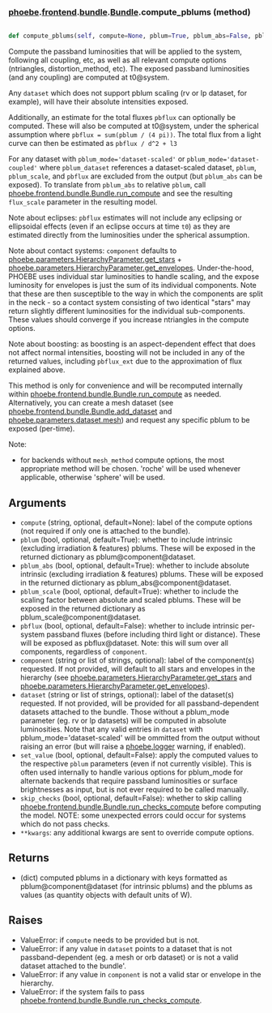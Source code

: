 ### [phoebe](phoebe.md).[frontend](phoebe.frontend.md).[bundle](phoebe.frontend.bundle.md).[Bundle](phoebe.frontend.bundle.Bundle.md).compute_pblums (method)


```py

def compute_pblums(self, compute=None, pblum=True, pblum_abs=False, pblum_scale=False, pbflux=False, set_value=False, **kwargs)

```



Compute the passband luminosities that will be applied to the system,
following all coupling, etc, as well as all relevant compute options
(ntriangles, distortion_method, etc).
The exposed passband luminosities (and any coupling) are computed at
t0@system.

Any `dataset` which does not support pblum scaling (rv or lp dataset,
for example), will have their absolute intensities exposed.

Additionally, an estimate for the total fluxes `pbflux`
can optionally be computed.  These will also be computed at t0@system,
under the spherical assumption where `pbflux = sum(pblum / (4 pi))`.
The total flux from a light curve can then be estimated as `pbflux / d^2 + l3`

For any dataset with `pblum_mode='dataset-scaled'` or `pblum_mode='dataset-coupled'`
where `pblum_dataset` references a dataset-scaled dataset, `pblum`,
`pblum_scale`, and `pbflux` are excluded from the output (but `pblum_abs`
can be exposed).  To translate from `pblum_abs` to relative `pblum`,
call [phoebe.frontend.bundle.Bundle.run_compute](phoebe.frontend.bundle.Bundle.run_compute.md) and see the resulting
`flux_scale` parameter in the resulting model.

Note about eclipses: `pbflux` estimates will not include
any eclipsing or ellipsoidal effects (even if an eclipse occurs at time
`t0`) as they are estimated directly from the luminosities under the
spherical assumption.

Note about contact systems: `component` defaults to
[phoebe.parameters.HierarchyParameter.get_stars](phoebe.parameters.HierarchyParameter.get_stars.md) +
[phoebe.parameters.HierarchyParameter.get_envelopes](phoebe.parameters.HierarchyParameter.get_envelopes.md).  Under-the-hood,
PHOEBE uses individual star luminosities to handle scaling, and the
expose luminosity for envelopes is just the sum of its individual components.
Note that these are then susceptible to the way in which the components are split in
the neck - so a contact system consisting of two identical "stars" may
return slightly different luminosities for the individual sub-components.
These values should converge if you increase ntriangles in the compute
options.

Note about boosting: as boosting is an aspect-dependent effect that
does not affect normal intensities, boosting will not be included
in any of the returned values, including `pbflux_ext` due to the
approximation of flux explained above.

This method is only for convenience and will be recomputed internally
within [phoebe.frontend.bundle.Bundle.run_compute](phoebe.frontend.bundle.Bundle.run_compute.md) as needed.
Alternatively, you can create a mesh dataset
(see [phoebe.frontend.bundle.Bundle.add_dataset](phoebe.frontend.bundle.Bundle.add_dataset.md)
and [phoebe.parameters.dataset.mesh](phoebe.parameters.dataset.mesh.md)) and request any specific pblum to
be exposed (per-time).

Note:
* for backends without `mesh_method` compute options, the most appropriate
    method will be chosen.  'roche' will be used whenever applicable,
    otherwise 'sphere' will be used.

Arguments
------------
* `compute` (string, optional, default=None): label of the compute
    options (not required if only one is attached to the bundle).
* `pblum` (bool, optional, default=True): whether to include
    intrinsic (excluding irradiation &amp; features) pblums.  These
    will be exposed in the returned dictionary as pblum@component@dataset.
* `pblum_abs` (bool, optional, default=True): whether to include
    absolute intrinsic (excluding irradiation &amp; features) pblums.  These
    will be exposed in the returned dictionary as pblum_abs@component@dataset.
* `pblum_scale` (bool, optional, default=True): whether to include
    the scaling factor between absolute and scaled pblums.  These
    will be exposed in the returned dictionary as pblum_scale@component@dataset.
* `pbflux` (bool, optional, default=False): whether to include
    intrinsic per-system passband fluxes (before including third light
    or distance).  These will be exposed as pbflux@dataset.
    Note: this will sum over all components, regardless of `component`.
* `component` (string or list of strings, optional): label of the
    component(s) requested. If not provided, will default to all stars
    and envelopes in the hierarchy (see
    [phoebe.parameters.HierarchyParameter.get_stars](phoebe.parameters.HierarchyParameter.get_stars.md) and
    [phoebe.parameters.HierarchyParameter.get_envelopes](phoebe.parameters.HierarchyParameter.get_envelopes.md)).
* `dataset` (string or list of strings, optional): label of the
    dataset(s) requested.  If not provided, will be provided for all
    passband-dependent datasets attached to the bundle.  Those without
    a pblum_mode parameter (eg. rv or lp datasets) will be computed
    in absolute luminosities.  Note that any valid entries in `dataset`
    with pblum_mode='dataset-scaled' will be ommitted from the output
    without raising an error (but will raise a [phoebe.logger](phoebe.logger.md) warning,
    if enabled).
* `set_value` (bool, optional, default=False): apply the computed
    values to the respective `pblum` parameters (even if not
    currently visible).  This is often used internally to handle
    various options for pblum_mode for alternate backends that require
    passband luminosities or surface brightnesses as input, but is not
    ever required to be called manually.
* `skip_checks` (bool, optional, default=False): whether to skip calling
    [phoebe.frontend.bundle.Bundle.run_checks_compute](phoebe.frontend.bundle.Bundle.run_checks_compute.md) before computing the model.
    NOTE: some unexpected errors could occur for systems which do not
    pass checks.
* `**kwargs`: any additional kwargs are sent to override compute options.

Returns
----------
* (dict) computed pblums in a dictionary with keys formatted as
    pblum@component@dataset (for intrinsic pblums) and the pblums
    as values (as quantity objects with default units of W).

Raises
----------
* ValueError: if `compute` needs to be provided but is not.
* ValueError: if any value in `dataset` points to a dataset that is not
    passband-dependent (eg. a mesh or orb dataset) or is not a valid
    dataset attached to the bundle'.
* ValueError: if any value in `component` is not a valid star or envelope
    in the hierarchy.
* ValueError: if the system fails to pass
    [phoebe.frontend.bundle.Bundle.run_checks_compute](phoebe.frontend.bundle.Bundle.run_checks_compute.md).


